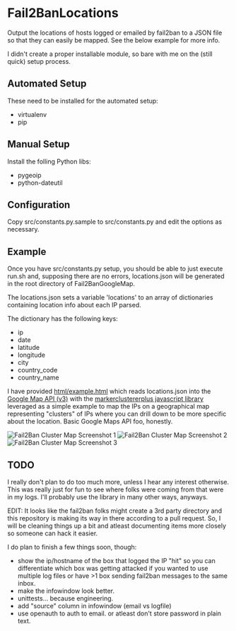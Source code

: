 Fail2BanLocations
=================

Output the locations of hosts logged or emailed by fail2ban to a JSON file so
that they can easily be mapped. See the below example for more info.

I didn't create a proper installable module, so bare with me on the (still
quick) setup process.

Automated Setup
---------------

These need to be installed for the automated setup:
* virtualenv
* pip

Manual Setup
-------------

Install the folling Python libs:
* pygeoip
* python-dateutil

Configuration
-------------

Copy src/constants.py.sample to src/constants.py and edit the options as
necessary.


Example
-------

Once you have src/constants.py setup, you should be able to just execute run.sh
and, supposing there are no errors, locations.json will be generated in the
root directory of Fail2BanGoogleMap.

The locations.json sets a variable 'locations' to an array of dictionaries
containing location info about each IP parsed.

The dictionary has the following keys:
* ip
* date
* latitude
* longitude
* city
* country_code
* country_name

I have provided [html/example.html](https://github.com/LyleScott/Fail2BanGoogleMap/blob/master/html/example.html)
which reads locations.json into the [Google Map API (v3)](https://developers.google.com/maps/documentation/javascript/) with the
[markerclustererplus javascript library](http://google-maps-utility-library-v3.googlecode.com/svn/trunk/markerclustererplus/)
leveraged as a simple example to map the IPs on a geographical map representing
"clusters" of IPs where you can drill down to be more specific about the
location. Basic Google Maps API foo, honestly.

![Fail2Ban Cluster Map Screenshot 1](https://raw.github.com/LyleScott/Fail2BanGoogleMap/master/html/Fail2Ban_map1_screenshot.png)
![Fail2Ban Cluster Map Screenshot 2](https://raw.github.com/LyleScott/Fail2BanGoogleMap/master/html/Fail2Ban_map2_screenshot.png)
![Fail2Ban Cluster Map Screenshot 3](https://raw.github.com/LyleScott/Fail2BanGoogleMap/master/html/Fail2Ban_map3_screenshot.png)

TODO
----

I really don't plan to do too much more, unless I hear any interest otherwise.
This was really just for fun to see where folks were coming from that were in
my logs. I'll probably use the library in many other ways, anyways.

EDIT: It looks like the fail2ban folks might create a 3rd party directory and
this repository is making its way in there according to a pull request. So,
I will be cleaning things up a bit and atleast documenting items more closely
so someone can hack it easier.

I do plan to finish a few things soon, though:
* show the ip/hostname of the box that logged the IP "hit" so you can
differentiate which box was getting attacked if you wanted to use multiple
log files or have >1 box sending fail2ban messages to the same inbox.
* make the infowindow look better.
* unittests... because engineering.
* add "source" column in infowindow (email vs logfile)
* use openauth to auth to email. or atleast don't store password in plain text.
